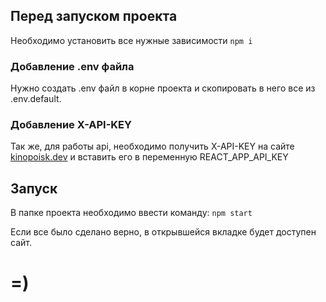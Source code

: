 ## Перед запуском проекта

Необходимо установить все нужные зависимости
`npm i`

### Добавление .env файла

Нужно создать .env файл в корне проекта и скопировать в него все из .env.default.

### Добавление X-API-KEY

Так же, для работы api, необходимо получить X-API-KEY на сайте [kinopoisk.dev](https://kinopoisk.dev/) и вставить его в переменную REACT_APP_API_KEY

## Запуск

В папке проекта необходимо ввести команду:
`npm start`

Если все было сделано верно, в открывшейся вкладке будет доступен сайт.

# =)
